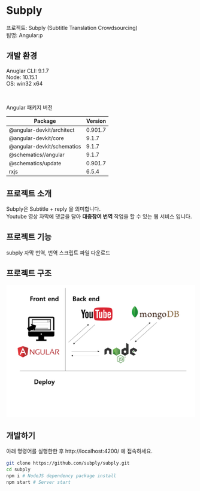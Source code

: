 # Subply

프로젝트: Subply (Subtitle Translation Crowdsourcing) </br>
팀명: Angular:p

## 개발 환경

Anuglar CLI: 9.1.7  </br>
Node: 10.15.1 </br>
OS: win32 x64
 
</br>

Angular 패키지 버전

| Package                    | Version |
| -------------------------- | ------- |
| @angular-devkit/architect  | 0.901.7 |
| @angular-devkit/core       | 9.1.7   |
| @angular-devkit/schematics | 9.1.7   |
| @schematics//angular       | 9.1.7   |
| @schematics/update         | 0.901.7 |
| rxjs                       | 6.5.4   |

## 프로젝트 소개

Subply은 Subtitle + reply 을 의미합니다. </br>
Youtube 영상 자막에 댓글을 달아 **대중참여 번역** 작업을 할 수 있는 웹 서비스 입니다.

## 프로젝트 기능

subply 자막 번역, 번역 스크립트 파일 다운로드

## 프로젝트 구조

![img load fail](./structure1.png)

## 개발하기

아래 명령어를 실행한한 후 http://localhost:4200/ 에 접속하세요.

```bash
git clone https://github.com/subply/subply.git
cd subply
npm i # NodeJS dependency package install
npm start # Server start
```

<!--

## 기여하기

- [Angular CLI](#Angular-CLI)
# Angular CLI

This project was generated with [Angular CLI](https://github.com/angular/angular-cli) version 7.3.4.

## Development server

Run `ng serve` for a dev server. Navigate to `http://localhost:4200/`. The app will automatically reload if you change any of the source files.

## Code scaffolding

Run `ng generate component component-name` to generate a new component. You can also use `ng generate directive|pipe|service|class|guard|interface|enum|module`.

## Build

Run `ng build` to build the project. The build artifacts will be stored in the `dist/` directory. Use the `--prod` flag for a production build.

## Running unit tests

Run `ng test` to execute the unit tests via [Karma](https://karma-runner.github.io).

## Running end-to-end tests

Run `ng e2e` to execute the end-to-end tests via [Protractor](http://www.protractortest.org/).

## Further help

To get more help on the Angular CLI use `ng help` or go check out the [Angular CLI README](https://github.com/angular/angular-cli/blob/master/README.md). -->
